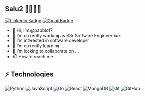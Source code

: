 <!---
pabblo17/pabblo17 is a ✨ special ✨ repository because its `README.md` (this file) appears on your GitHub profile.
You can click the Preview link to take a look at your changes.
--->

## Salu2 👋🧑🏻‍💻

[![Linkedin Badge](https://img.shields.io/badge/-pablo-chandi?style=flat-square&logo=Linkedin&logoColor=white&link=https://www.linkedin.com/in/pablo-chandi/)](https://www.linkedin.com/in/pablo-chandi/)
[![Gmail Badge](https://img.shields.io/badge/-pachandic@gmail.com-c14438?style=flat-square&logo=Gmail&logoColor=white&link=mailto:pachandic@gmail.com)](mailto:pachandic@gmail.com)
<!---
[![Telegram Badge](https://img.shields.io/badge/-@[id..]?style=flat&logo=Telegram&logoColor=white)](https://t.me/[id] "Contact on Telegram")
[![Instagram Badge](https://img.shields.io/badge/-pabblo17-purple?style=flat-square&logo=instagram&logoColor=white&link=https://instagram.com/pabblo17/)](https://instagram.com/pabblo17)
--->
- 👋 Hi, I’m @pabblo17
- 🏢 I’m currently working as SSr Software Engineer buk
- 👀 I’m interested in software developer
- 🌱 I’m currently learning ...
- 💞️ I’m looking to collaborate on ...
- 📫 How to reach me ...

## ⚡ Technologies

![Python](https://img.shields.io/badge/-Python-black?style=flat-square&logo=Python)
![JavaScript](https://img.shields.io/badge/-JavaScript-black?style=flat-square&logo=javascript)
![Go](https://img.shields.io/badge/-Go-black?style=flat-square&logo=go)
![React](https://img.shields.io/badge/-React-black?style=flat-square&logo=react)
![MongoDB](https://img.shields.io/badge/-MongoDB-black?style=flat-square&logo=MongoDB)
![Git](https://img.shields.io/badge/-Git-black?style=flat-square&logo=git)
![GitHub](https://img.shields.io/badge/-GitHub-black?style=flat-square&logo=github)
